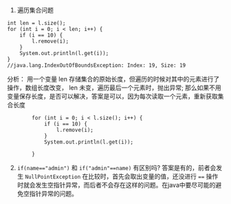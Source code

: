 1. 遍历集合问题
```
int len = l.size();
for (int i = 0; i < len; i++) {
    if (i == 10) {
        l.remove(i);
    }
    System.out.println(l.get(i));
}
//java.lang.IndexOutOfBoundsException: Index: 19, Size: 19
```
分析： 用一个变量 len 存储集合的原始长度，但遍历的时候对其中的元素进行了操作，数组长度改变， len 未变，遍历最后一个元素时，抛出异常; 那么如果不用变量保存长度，是否可以解决，答案是可以，因为每次读取一个元素，重新获取集合长度
```
        for (int i = 0; i < l.size(); i++) {
            if (i == 10) {
                l.remove(i);
            }
            System.out.println(l.get(i));

        }
```
2. `if(name=="admin")` 和 `if("admin"==name)` 有区别吗?
答案是有的，前者会发生 `NullPointException` 在比较时，首先会取出变量的值，还没进行 `==` 操作时就会发生空指针异常，而后者不会存在这样的问题。在java中要尽可能的避免空指针异常的问题。

